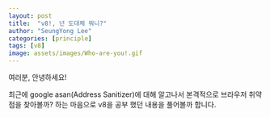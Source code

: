 ```yaml
---
layout: post
title:  "v8!, 넌 도대체 뭐니?"
author: "SeungYong Lee"
categories: [principle]
tags: [v8]
image: assets/images/Who-are-you!.gif
---
```

여러분, 안녕하세요!

최근에 google asan(Address Sanitizer)에 대해 알고나서 본격적으로 브라우저 취약점을 찾아볼까? 하는 마음으로 v8을 공부 했던 내용을 풀어볼까 합니다.

